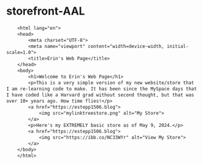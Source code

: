 # storefront-AAL
 <!DOCTYPE html>
        <html lang="en">
        <head>
            <meta charset="UTF-8">
            <meta name="viewport" content="width=device-width, initial-scale=1.0">
            <title>Erin's Web Page</title>
        </head>
        <body>
            <h1>Welcome to Erin's Web Page</h1>
            <p>This is a very simple version of my new website/store that I am re-learning code to make. It has been since the MySpace days that I have coded like a Harvard grad without second thought, but that was over 10+ years ago. How time flies!</p>
            <a href="https://estepp1506.blog">
                <img src="mylinktreestore.png" alt="My Store">
            </a>
            <p>Here's my EXTREMELY basic store as of May 9, 2024.</p>
            <a href="https://estepp1506.blog">
                <img src="https://ibb.co/NC33WYr" alt="View My Store">
            </a>
        </body>
        </html>
